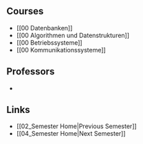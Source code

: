 ## Courses
- [[00 Datenbanken]]
- [[00 Algorithmen und Datenstrukturen]]
- [[00 Betriebssysteme]]
- [[00 Kommunikationssysteme]]

## Professors
- 

## Links
- [[02_Semester Home|Previous Semester]]
- [[04_Semester Home|Next Semester]]